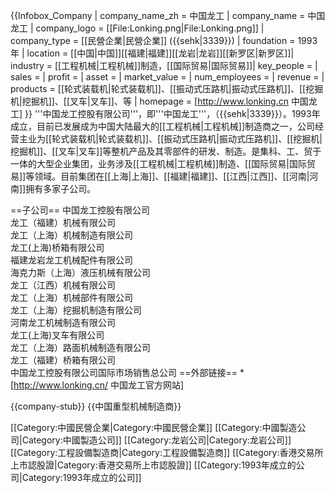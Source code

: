 {{Infobox_Company |
  company_name_zh = 中国龙工 |
  company_name = 中国龙工 |
  company_logo = [[File:Lonking.png|File:Lonking.png]] |
  company_type = [[民營企業|民營企業]] ({{sehk|3339}}) |
  foundation = 1993年 |
  location = [[中国|中国]][[福建|福建]][[龙岩|龙岩]][[新罗区|新罗区]]|
  industry = [[工程机械|工程机械]]制造，[[国际贸易|国际贸易]]|
  key_people =   | 
  sales =  |
  profit =  |
  asset =  |
  market_value = |
  num_employees =  |
  revenue = |
  products = [[轮式装载机|轮式装载机]]、[[振动式压路机|振动式压路机]]、[[挖掘机|挖掘机]]、[[叉车|叉车]]、等 |
  homepage = [http://www.lonking.cn 中国龙工]
}}
'''中国龙工控股有限公司'''，即'''中国龙工'''，（{{sehk|3339}}）。1993年成立，目前已发展成为中国大陆最大的[[工程机械|工程机械]]制造商之一，公司经营主业为[[轮式装载机|轮式装载机]]、[[振动式压路机|振动式压路机]]、[[挖掘机|挖掘机]]、[[叉车|叉车]]等整机产品及其零部件的研发、制造。是集科、工、贸于一体的大型企业集团，业务涉及[[工程机械|工程机械]]制造、[[国际贸易|国际贸易]]等领域。目前集团在[[上海|上海]]、[[福建|福建]]、[[江西|江西]]、[[河南|河南]]拥有多家子公司。

==子公司==
中国龙工控股有限公司<br />
龙工（福建）机械有限公司<br />
龙工（上海）机械制造有限公司<br />
龙工(上海)桥箱有限公司<br />
福建龙岩龙工机械配件有限公司<br />
海克力斯（上海）液压机械有限公司<br />
龙工（江西）机械有限公司<br />
龙工（上海）机械部件有限公司<br />
龙工（上海）挖掘机制造有限公司<br />
河南龙工机械制造有限公司<br />
龙工(上海)叉车有限公司<br />
龙工（上海）路面机械制造有限公司<br />
龙工（福建）桥箱有限公司<br />
中国龙工控股有限公司国际市场销售总公司
==外部链接==
*[http://www.lonking.cn/ 中国龙工官方网站]

{{company-stub}}
{{中国重型机械制造商}}

[[Category:中國民營企業|Category:中國民營企業]]
[[Category:中國製造公司|Category:中國製造公司]]
[[Category:龙岩公司|Category:龙岩公司]]
[[Category:工程設備製造商|Category:工程設備製造商]]
[[Category:香港交易所上市認股證|Category:香港交易所上市認股證]]
[[Category:1993年成立的公司|Category:1993年成立的公司]]